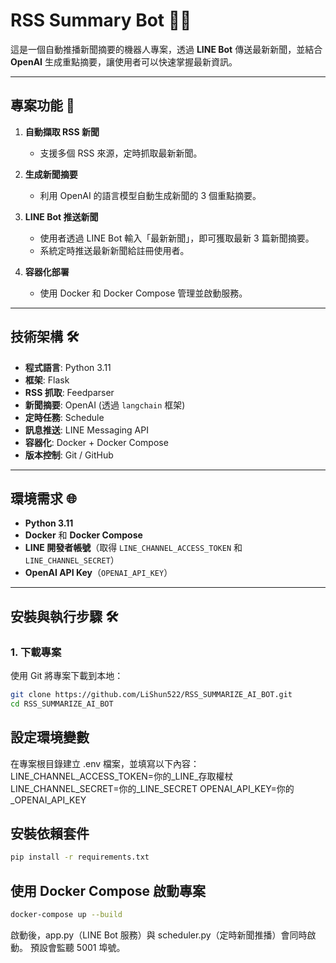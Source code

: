 # RSS Summary Bot 📄🤖

這是一個自動推播新聞摘要的機器人專案，透過 **LINE Bot** 傳送最新新聞，並結合 **OpenAI** 生成重點摘要，讓使用者可以快速掌握最新資訊。

---

## 專案功能 🚀

1. **自動擷取 RSS 新聞**  
   - 支援多個 RSS 來源，定時抓取最新新聞。

2. **生成新聞摘要**  
   - 利用 OpenAI 的語言模型自動生成新聞的 3 個重點摘要。

3. **LINE Bot 推送新聞**  
   - 使用者透過 LINE Bot 輸入「最新新聞」，即可獲取最新 3 篇新聞摘要。  
   - 系統定時推送最新新聞給註冊使用者。

4. **容器化部署**  
   - 使用 Docker 和 Docker Compose 管理並啟動服務。

---

## 技術架構 🛠️

- **程式語言**: Python 3.11
- **框架**: Flask
- **RSS 抓取**: Feedparser
- **新聞摘要**: OpenAI (透過 `langchain` 框架)
- **定時任務**: Schedule
- **訊息推送**: LINE Messaging API
- **容器化**: Docker + Docker Compose
- **版本控制**: Git / GitHub

---

## 環境需求 🌐

- **Python 3.11**
- **Docker** 和 **Docker Compose**
- **LINE 開發者帳號**（取得 `LINE_CHANNEL_ACCESS_TOKEN` 和 `LINE_CHANNEL_SECRET`）
- **OpenAI API Key**（`OPENAI_API_KEY`）

---

## 安裝與執行步驟 🛠️

### 1. 下載專案

使用 Git 將專案下載到本地：

```bash
git clone https://github.com/LiShun522/RSS_SUMMARIZE_AI_BOT.git
cd RSS_SUMMARIZE_AI_BOT
```
## 設定環境變數
在專案根目錄建立 .env 檔案，並填寫以下內容：
LINE_CHANNEL_ACCESS_TOKEN=你的_LINE_存取權杖
LINE_CHANNEL_SECRET=你的_LINE_SECRET
OPENAI_API_KEY=你的_OPENAI_API_KEY

## 安裝依賴套件
```bash
pip install -r requirements.txt
```
## 使用 Docker Compose 啟動專案
```bash
docker-compose up --build
```
啟動後，app.py（LINE Bot 服務）與 scheduler.py（定時新聞推播）會同時啟動。
預設會監聽 5001 埠號。








